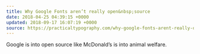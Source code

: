 ```yaml
---
title: Why Google Fonts aren’t really open&nbsp;source
date: 2018-04-25 04:39:15 +0000
updated: 2018-09-17 16:07:19 +0000
source: https://practicaltypography.com/why-google-fonts-arent-really-open-source.html
---
```

Google is into open source like Mc­Don­ald’s is into an­i­mal welfare.